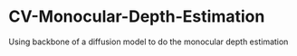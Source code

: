 # CV-Monocular-Depth-Estimation
Using backbone of a diffusion model to do the monocular depth estimation

